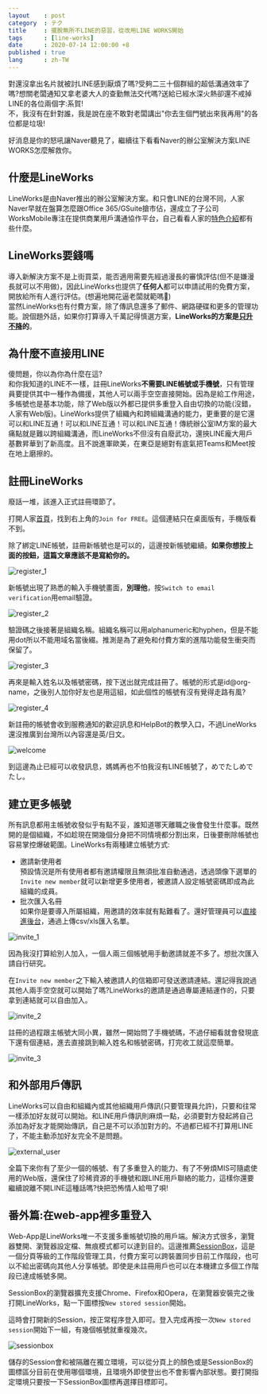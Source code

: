 ```yaml
---
layout    : post
category  : テク
title     : 擺脫無所不LINE的惡習，從改用LINE WORKS開始
tags      : [line-works]
date      : 2020-07-14 12:00:00 +8
published : true
lang      : zh-TW
---
```


對還沒拿出名片就被討LINE感到厭煩了嗎?受夠二三十個群組的超低溝通效率了嗎?想關老闆通知又拿老婆大人的查勤無法交代嗎?送給已經水深火熱卻還不戒掉LINE的各位兩個字:系賀!  
不，我沒有在針對誰，我是說在座不敢對老闆講出"你去生個門號出來我再用"的各位都是垃圾!

好消息是你的怒吼讓Naver聽見了，繼續往下看看Naver的辦公室解決方案LINE WORKS怎麼解救你。

<!--more-->

## 什麼是LineWorks

LineWorks是由Naver推出的辦公室解決方案。和只會LINE的台灣不同，人家Naver早就在盤算怎麼跟Office 365/GSuite搶市佔，還成立了子公司WorksMobile專注在提供商業用戶溝通協作平台，自己看看人家的[特色介紹](https://line.worksmobile.com/jp/en/feature/)都有些什麼。

## LineWorks要錢嗎

導入新解決方案不是上街買菜，能否適用需要先經過漫長的審慎評估(但不是嫌漫長就可以不用做)，因此LineWorks也提供了**任何人**都可以申請試用的免費方案，開放給所有人進行評估。(想遍地開花逼老闆就範嗎🤔)  
當然LineWorks也有付費方案，除了傳訊息還多了郵件、網路硬碟和更多的管理功能。說個題外話，如果你打算導入千萬記得慎選方案，**LineWorks的方案是[只升不降](https://line.worksmobile.com/jp/pricing/#pricingfaq)的**。

## 為什麼不直接用LINE

傻問題，你以為你為什麼在這?  
和你我知道的LINE不一樣，註冊LineWorks**不需要LINE帳號或手機號**，只有管理員要提供其中一種作為備援，其他人可以兩手空空直接開始。因為是給工作用途，多帳號也是基本功能，除了Web版以外都已提供多重登入自由切換的功能(沒錯，人家有Web版)。LineWorks提供了組織內和跨組織溝通的能力，更重要的是它還可以和LINE互通！可以和LINE互通！可以和LINE互通！傳統辦公室IM方案的最大痛點就是難以跨組織溝通，而LineWorks不但沒有自廢武功，還挾LINE龐大用戶基數昇華到了新高度。且不說進軍歐美，在東亞是絕對有底氣把Teams和Meet按在地上磨擦的。

## 註冊LineWorks

廢話一堆，該進入正式註冊環節了。

打開人家[首頁](http://line.worksmobile.com/)，找到右上角的`Join for FREE`。這個連結只在桌面版有，手機版看不到。

除了綁定LINE帳號，註冊新帳號也是可以的，這邊按新帳號繼續。**如果你想按上面的按鈕，這篇文章應該不是寫給你的。**

![register_1](/assets/2020/0714-lineworks/01.png "登入or建立帳號")

新帳號出現了熟悉的輸入手機號畫面，**別理他**，按`Switch to email verification`用email驗證。

![register_2](/assets/2020/0714-lineworks/18.png "手機/email驗證")

驗證碼之後接著是組織名稱。組織名稱可以用alphanumeric和hyphen，但是不能用dot所以不能用域名當後綴。推測是為了避免和付費方案的進階功能發生衝突而保留了。

![register_3](/assets/2020/0714-lineworks/04.png "設定組織名稱")

再來是輸入姓名以及帳號密碼，按下送出就完成註冊了。帳號的形式是id@org-name，之後別人加你好友也是用這組，如此個性的帳號有沒有覺得走路有風?

![register_4](/assets/2020/0714-lineworks/17.png "設定帳號")

新註冊的帳號會收到服務通知的歡迎訊息和HelpBot的教學入口，不過LineWorks還沒推廣到台灣所以內容還是英/日文。

![welcome](/assets/2020/0714-lineworks/08.png)

到這邊為止已經可以收發訊息，媽媽再也不怕我沒有LINE帳號了，めでたしめでたし。

## 建立更多帳號

所有訊息都用主帳號收發似乎有點不妥，誰知道哪天離職之後會發生什麼事。既然開的是個組織，不如趁現在開幾個分身把不同情境都分割出來，日後要刪除帳號也容易掌控爆破範圍。LineWorks有兩種建立帳號方式:

* 邀請新使用者  
  預設情況是所有使用者都有邀請權限且無須批准自動通過，透過頭像下選單的`Invite new member`就可以新增更多使用者，被邀請人設定帳號密碼即成為此組織的成員。
* 批次匯入名冊  
  如果你是要導入所屬組織，用邀請的效率就有點難看了。還好管理員可以[直接進後台](https://common.worksmobile.com/p/admin)，通過上傳csv/xls匯入名單。

![invite_1](/assets/2020/0714-lineworks/09.png)

因為我沒打算給別人加入，一個人兩三個帳號用手動邀請就差不多了。想批次匯入請自行研究。

在`Invite new member`之下輸入被邀請人的信箱即可發送邀請連結。還記得我說過其他人兩手空空就可以開始了嗎?LineWorks的邀請是通過專屬連結運作的，只要拿到連結就可以自由加入。

![invite_2](/assets/2020/0714-lineworks/10.png "發送邀請連結")

註冊的過程跟主帳號大同小異，雖然一開始問了手機號碼，不過仔細看就會發現底下還有個連結，進去直接跳到輸入姓名和帳號密碼，打完收工就這麼簡單。

![invite_3](/assets/2020/0714-lineworks/16.png "建立成員帳號")

## 和外部用戶傳訊

LineWorks可以自由和組織內或其他組織用戶傳訊(只要管理員允許)，只要和往常一樣添加好友就可以開始。和LINE用戶傳訊則麻煩一點，必須要對方發起將自己添加為好友才能開始傳訊，自己是不可以添加對方的。不過都已經不打算用LINE了，不能主動添加好友完全不是問題。

![external_user](/assets/2020/0714-lineworks/14.png)

全篇下來你有了至少一個的帳號、有了多重登入的能力、有了不勞煩MIS可隨處使用的Web版，還保住了珍稀資源的手機號和跟LINE用戶聯絡的能力，這樣你還要繼續說離不開LINE這種話嗎?快把恐怖情人給甩了唄!

## 番外篇:在web-app裡多重登入

Web-App是LineWorks唯一不支援多重帳號切換的用戶端。解決方式很多，瀏覽器雙開、瀏覽器設定檔、無痕模式都可以達到目的。這邊推薦[SessionBox](https://sessionbox.io/)，這是一個分頁等級的工作階段管理工具，付費方案可以跨裝置同步目前工作階段，也可以不給出密碼向其他人分享帳號。即使是未註冊用戶也可以在本機建立多個工作階段已達成帳號多開。

SessionBox的瀏覽器擴充支援Chrome、Firefox和Opera，在瀏覽器安裝完之後打開LineWorks，點一下圖標按`New stored session`開始。

這時會打開新的Session，按正常程序登入即可。登入完成再按一次`New stored session`開始下一組，有幾個帳號就重複幾次。

![sessionbox](/assets/2020/0714-lineworks/15.png)

儲存的Session會和被隔離在獨立環境，可以從分頁上的顏色或是SessionBox的圖標區分目前在使用哪個環境，且環境外即使登出也不會影響內部狀態。要打開指定環境只要按一下SessionBox圖標再選擇目標即可。
